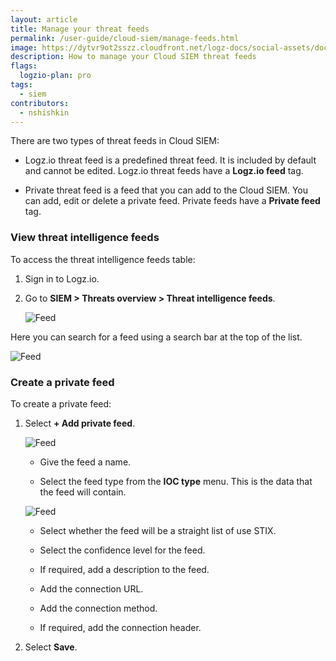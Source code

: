 ```yaml
---
layout: article
title: Manage your threat feeds
permalink: /user-guide/cloud-siem/manage-feeds.html
image: https://dytvr9ot2sszz.cloudfront.net/logz-docs/social-assets/docs-social.jpg
description: How to manage your Cloud SIEM threat feeds
flags:
  logzio-plan: pro
tags:
  - siem
contributors:
  - nshishkin
---
```


There are two types of threat feeds in Cloud SIEM:

* Logz.io threat feed is a predefined threat feed. It is included by default and cannot be edited. Logz.io threat feeds have a **Logz.io feed** tag.

* Private threat feed is a feed that you can add to the Cloud SIEM. You can add, edit or delete a private feed. Private feeds have a **Private feed** tag.


### View threat intelligence feeds

To access the threat intelligence feeds table:


1. Sign in to Logz.io.

2. Go to **SIEM > Threats overview > Threat intelligence feeds**.

   ![Feed](https://dytvr9ot2sszz.cloudfront.net/logz-docs/siem-quick-start/feed-4.png)


Here you can search for a feed using a search bar at the top of the list.

   ![Feed](https://dytvr9ot2sszz.cloudfront.net/logz-docs/siem-quick-start/feed-1.png)



### Create a private feed

To create a private feed:

1. Select **+ Add private feed**.

   ![Feed](https://dytvr9ot2sszz.cloudfront.net/logz-docs/siem-quick-start/feed-2.png)


   * Give the feed a name.

   * Select the feed type from the **IOC type** menu. This is the data that the feed will contain.

   ![Feed](https://dytvr9ot2sszz.cloudfront.net/logz-docs/siem-quick-start/feed-3.png)

   * Select whether the feed will be a straight list of use STIX.

   * Select the confidence level for the feed.

   * If required, add a description to the feed.

   * Add the connection URL.

   * Add the connection method.

   * If required, add the connection header.

10. Select **Save**.
